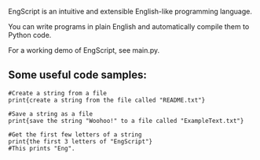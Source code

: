 EngScript is an intuitive and extensible English-like programming language.

You can write programs in plain English and automatically compile them to Python code.

For a working demo of EngScript, see main.py.

Some useful code samples:
----

	#Create a string from a file
	print{create a string from the file called "README.txt"}
	
	#Save a string as a file
	print{save the string "Woohoo!" to a file called "ExampleText.txt"}
	
	#Get the first few letters of a string
	print{the first 3 letters of "EngScript"}
	#This prints "Eng".
